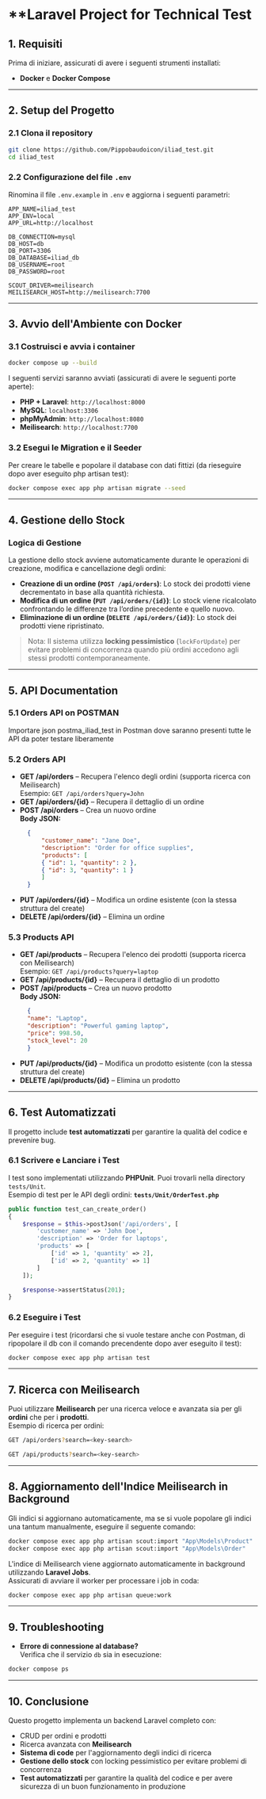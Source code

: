 # **Laravel Project for Technical Test

## **1. Requisiti**
Prima di iniziare, assicurati di avere i seguenti strumenti installati:
- **Docker** e **Docker Compose**

---

## **2. Setup del Progetto**

### **2.1 Clona il repository**
```bash
git clone https://github.com/Pippobaudoicon/iliad_test.git
cd iliad_test
```

### **2.2 Configurazione del file `.env`**
Rinomina il file `.env.example` in `.env` e aggiorna i seguenti parametri:
```env
APP_NAME=iliad_test
APP_ENV=local
APP_URL=http://localhost

DB_CONNECTION=mysql
DB_HOST=db
DB_PORT=3306
DB_DATABASE=iliad_db
DB_USERNAME=root
DB_PASSWORD=root

SCOUT_DRIVER=meilisearch
MEILISEARCH_HOST=http://meilisearch:7700
```

---

## **3. Avvio dell'Ambiente con Docker**

### **3.1 Costruisci e avvia i container**
```bash
docker compose up --build
```

I seguenti servizi saranno avviati (assicurati di avere le seguenti porte aperte):
- **PHP + Laravel**: `http://localhost:8000`
- **MySQL**: `localhost:3306`
- **phpMyAdmin**: `http://localhost:8080`
- **Meilisearch**: `http://localhost:7700`

### **3.2 Esegui le Migration e il Seeder**
Per creare le tabelle e popolare il database con dati fittizi (da rieseguire dopo aver eseguito php artisan test):
```bash
docker compose exec app php artisan migrate --seed
```

---

## **4. Gestione dello Stock**
### **Logica di Gestione**
La gestione dello stock avviene automaticamente durante le operazioni di creazione, modifica e cancellazione degli ordini:
- **Creazione di un ordine (`POST /api/orders`)**: Lo stock dei prodotti viene decrementato in base alla quantità richiesta.  
- **Modifica di un ordine (`PUT /api/orders/{id}`)**: Lo stock viene ricalcolato confrontando le differenze tra l’ordine precedente e quello nuovo.  
- **Eliminazione di un ordine (`DELETE /api/orders/{id}`)**: Lo stock dei prodotti viene ripristinato.  

> Nota: Il sistema utilizza **locking pessimistico** (`lockForUpdate`) per evitare problemi di concorrenza quando più ordini accedono agli stessi prodotti contemporaneamente.

---

## **5. API Documentation**
### **5.1 Orders API on POSTMAN**
Importare json postma_iliad_test in Postman dove saranno presenti tutte le API da poter testare liberamente

### **5.2 Orders API**
- **GET /api/orders** – Recupera l'elenco degli ordini (supporta ricerca con Meilisearch)  
  Esempio: `GET /api/orders?query=John`  
- **GET /api/orders/{id}** – Recupera il dettaglio di un ordine  
- **POST /api/orders** – Crea un nuovo ordine  
  **Body JSON:**
  ```json
    {
        "customer_name": "Jane Doe",
        "description": "Order for office supplies",
        "products": [
        { "id": 1, "quantity": 2 },
        { "id": 3, "quantity": 1 }
        ]
    }
  ```
- **PUT /api/orders/{id}** – Modifica un ordine esistente (con la stessa struttura del create)  
- **DELETE /api/orders/{id}** – Elimina un ordine  

### **5.3 Products API**
- **GET /api/products** – Recupera l'elenco dei prodotti (supporta ricerca con Meilisearch)  
  Esempio: `GET /api/products?query=laptop`  
- **GET /api/products/{id}** – Recupera il dettaglio di un prodotto  
- **POST /api/products** – Crea un nuovo prodotto  
  **Body JSON:**
  ```json
    {
    "name": "Laptop",
    "description": "Powerful gaming laptop",
    "price": 998.50,
    "stock_level": 20
    }
  ```
- **PUT /api/products/{id}** – Modifica un prodotto esistente (con la stessa struttura del create)  
- **DELETE /api/products/{id}** – Elimina un prodotto  

---

## **6. Test Automatizzati**
Il progetto include **test automatizzati** per garantire la qualità del codice e prevenire bug.

### **6.1 Scrivere e Lanciare i Test**
I test sono implementati utilizzando **PHPUnit**. Puoi trovarli nella directory `tests/Unit`.  
Esempio di test per le API degli ordini:
**`tests/Unit/OrderTest.php`**
```php
public function test_can_create_order()
{
    $response = $this->postJson('/api/orders', [
        'customer_name' => 'John Doe',
        'description' => 'Order for laptops',
        'products' => [
            ['id' => 1, 'quantity' => 2],
            ['id' => 2, 'quantity' => 1]
        ]
    ]);

    $response->assertStatus(201);
}
```

### **6.2 Eseguire i Test**
Per eseguire i test (ricordarsi che si vuole testare anche con Postman, di ripopolare il db con il comando precendente dopo aver eseguito il test):
```bash
docker compose exec app php artisan test
```

---

## **7. Ricerca con Meilisearch**
Puoi utilizzare **Meilisearch** per una ricerca veloce e avanzata sia per gli **ordini** che per i **prodotti**.  
Esempio di ricerca per ordini:
```bash
GET /api/orders?search=<key-search>
```

```bash
GET /api/products?search=<key-search>
```

---

## **8. Aggiornamento dell'Indice Meilisearch in Background**
Gli indici si aggiornano automaticamente, ma se si vuole popolare gli indici una tantum manualmente, eseguire il seguente comando:
```bash
docker compose exec app php artisan scout:import "App\Models\Product"
docker compose exec app php artisan scout:import "App\Models\Order"
```

L'indice di Meilisearch viene aggiornato automaticamente in background utilizzando **Laravel Jobs**.  
Assicurati di avviare il worker per processare i job in coda:

```bash
docker compose exec app php artisan queue:work
```

---

## **9. Troubleshooting**
- **Errore di connessione al database?**  
  Verifica che il servizio `db` sia in esecuzione:  
```bash
docker compose ps
```

---

## **10. Conclusione**
Questo progetto implementa un backend Laravel completo con:
- CRUD per ordini e prodotti  
- Ricerca avanzata con **Meilisearch**  
- **Sistema di code** per l'aggiornamento degli indici di ricerca
- **Gestione dello stock** con locking pessimistico per evitare problemi di concorrenza  
- **Test automatizzati** per garantire la qualità del codice e per avere sicurezza di un buon funzionamento in produzione